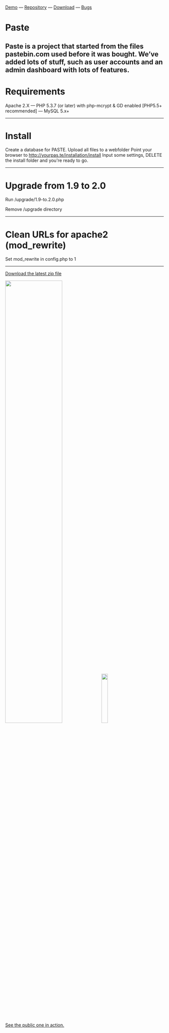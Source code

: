 [Demo][1] &mdash; [Repository][2] &mdash; [Download][3] &mdash; [Bugs][4]

Paste
=====

Paste is a project that started from the files pastebin.com used before it was bought.
We’ve added lots of stuff, such as user accounts and an admin dashboard with lots of features.
----------------------------------------------------------------------------------------------

Requirements
=====
Apache 2.X &mdash; PHP 5.3.7 (or later) with php-mcrypt & GD enabled [PHP5.5+ recommended] &mdash; MySQL 5.x+

----
Install
=====

Create a database for PASTE.
Upload all files to a webfolder
Point your browser to http://yourpas.te/installation/install
Input some settings, DELETE the install folder and you're ready to go.

----
Upgrade from 1.9 to 2.0
=====
Run /upgrade/1.9-to.2.0.php

Remove /upgrade directory

----
Clean URLs for apache2 (mod_rewrite)
=====
Set mod_rewrite in config.php to 1

-----

[Download the latest zip file][3]

<img src="https://phpaste.sourceforge.io/inc/img/front.png" style="width:60.0%" /> <img src="https://phpaste.sourceforge.io/inc/img/back.png" style="width:20.0%" />

[See the public one in action.]

  [1]: https://phpaste.sourceforge.io/demo "Demo"
  [2]: https://github.com/jordansamuel/PASTE "Repository"
  [3]: https://sourceforge.net/projects/phpaste/files/latest/download "Download"
  [4]: https://github.com/jordansamuel/PASTE/issues "Bugs"
  [See the public one in action.]: http://pastethis.in/
